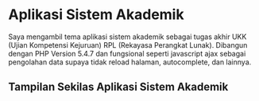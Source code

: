 # Aplikasi Sistem Akademik
Saya mengambil tema aplikasi sistem akademik sebagai tugas akhir UKK (Ujian Kompetensi Kejuruan) RPL (Rekayasa Perangkat Lunak). Dibangun dengan PHP Version 5.4.7 dan fungsional seperti javascript ajax sebagai pengolahan data supaya tidak reload halaman, autocomplete, dan lainnya.

## Tampilan Sekilas Aplikasi Sistem Akademik
